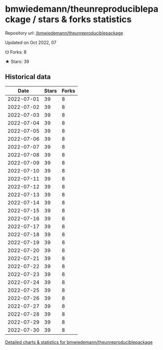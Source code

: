 # bmwiedemann/theunreproduciblepackage / stars & forks statistics

Repository url: [/bmwiedemann/theunreproduciblepackage](https://github.com/bmwiedemann/theunreproduciblepackage)

Updated on Oct 2022, 07

☋ Forks: 8

★ Stars: 39

## Historical data
| Date | Stars | Forks |
|------|-------|-------|
| 2022-07-01 | 39 | 8 | 
| 2022-07-02 | 39 | 8 | 
| 2022-07-03 | 39 | 8 | 
| 2022-07-04 | 39 | 8 | 
| 2022-07-05 | 39 | 8 | 
| 2022-07-06 | 39 | 8 | 
| 2022-07-07 | 39 | 8 | 
| 2022-07-08 | 39 | 8 | 
| 2022-07-09 | 39 | 8 | 
| 2022-07-10 | 39 | 8 | 
| 2022-07-11 | 39 | 8 | 
| 2022-07-12 | 39 | 8 | 
| 2022-07-13 | 39 | 8 | 
| 2022-07-14 | 39 | 8 | 
| 2022-07-15 | 39 | 8 | 
| 2022-07-16 | 39 | 8 | 
| 2022-07-17 | 39 | 8 | 
| 2022-07-18 | 39 | 8 | 
| 2022-07-19 | 39 | 8 | 
| 2022-07-20 | 39 | 8 | 
| 2022-07-21 | 39 | 8 | 
| 2022-07-22 | 39 | 8 | 
| 2022-07-23 | 39 | 8 | 
| 2022-07-24 | 39 | 8 | 
| 2022-07-25 | 39 | 8 | 
| 2022-07-26 | 39 | 8 | 
| 2022-07-27 | 39 | 8 | 
| 2022-07-28 | 39 | 8 | 
| 2022-07-29 | 39 | 8 | 
| 2022-07-30 | 39 | 8 | 


[Detailed charts & statistics for bmwiedemann/theunreproduciblepackage](https://reviewgithub.com/rep/bmwiedemann/theunreproduciblepackage)
